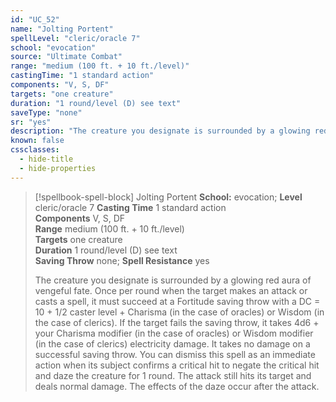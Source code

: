 ```yaml
---
id: "UC_52"
name: "Jolting Portent"
spellLevel: "cleric/oracle 7"
school: "evocation"
source: "Ultimate Combat"
range: "medium (100 ft. + 10 ft./level)"
castingTime: "1 standard action"
components: "V, S, DF"
targets: "one creature"
duration: "1 round/level (D) see text"
saveType: "none"
sr: "yes"
description: "The creature you designate is surrounded by a glowing red aura of vengeful fate. Once per round when the target makes an attack or casts a spell, it must succeed at a Fortitude saving throw with a DC = 10 + 1/2 caster level + Charisma (in the case of oracles) or Wisdom (in the case of clerics). If the target fails the saving throw, it takes 4d6 + your Charisma modifier (in the case of oracles) or Wisdom modifier (in the case of clerics) electricity damage. It takes no damage on a successful saving throw. You can dismiss this spell as an immediate action when its subject confirms a critical hit to negate the critical hit and daze the creature for 1 round. The attack still hits its target and deals normal damage. The effects of the daze occur after the attack."
known: false
cssclasses:
  - hide-title
  - hide-properties
---
```


> [!spellbook-spell-block] Jolting Portent
> **School:** evocation; **Level** cleric/oracle 7
> **Casting Time** 1 standard action  
> **Components** V, S, DF  
> **Range** medium (100 ft. + 10 ft./level)  
> **Targets** one creature  
> **Duration** 1 round/level (D) see text  
> **Saving Throw** none; **Spell Resistance** yes
> 
> The creature you designate is surrounded by a glowing red aura of vengeful fate. Once per round when the target makes an attack or casts a spell, it must succeed at a Fortitude saving throw with a DC = 10 + 1/2 caster level + Charisma (in the case of oracles) or Wisdom (in the case of clerics). If the target fails the saving throw, it takes 4d6 + your Charisma modifier (in the case of oracles) or Wisdom modifier (in the case of clerics) electricity damage. It takes no damage on a successful saving throw. You can dismiss this spell as an immediate action when its subject confirms a critical hit to negate the critical hit and daze the creature for 1 round. The attack still hits its target and deals normal damage. The effects of the daze occur after the attack.